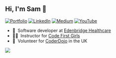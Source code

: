 ## Hi, I'm Sam 👋

<!-- SOCIAL -->

[![Portfolio][portfolio-shield]][portfolio-url]
[![LinkedIn][linkedin-shield]][linkedin-url]
[![Medium][medium-shield]][medium-url]
[![YouTube][youtube-shield]][youtube-url]

<!-- ABOUT ME -->

- 🚜 &nbsp;Software developer at [Edenbridge Healthcare](https://www.edenbridgehealthcare.com/home)
- 👩‍💻 &nbsp;Instructor for [Code First Girls](https://codefirstgirls.com/)
- 🚸 &nbsp;Volunteer for [CoderDojo](https://coderdojo.com/en) in the UK
<!-- - 🚧 &nbsp;Learning by doing at [Not My First Codeo](https://notmyfirstcodeo.com) -->


<!-- footer -->
<div style="align-items:center;">
  <img src="https://capsule-render.vercel.app/api?type=waving&color=FFD300&height=60&section=footer&width=100"/>
</div>

<!-- MARKDOWN LINKS -->

[portfolio-shield]: https://img.shields.io/badge/Portfolio-FFD300?style=for-the-badge&logo=aboutdotme&logoColor=242424
[portfolio-url]: https://sf-adams.com
[linkedin-shield]: https://img.shields.io/badge/LinkedIn-FFD300?style=for-the-badge&logo=linkedin&logoColor=242424
[linkedin-url]: https://linkedin.com/in/sf-adams
[medium-shield]: https://img.shields.io/badge/Medium-FFD300?style=for-the-badge&logo=medium&logoColor=242424
[medium-url]: https://medium.com/@sf-adams
[youtube-shield]: https://img.shields.io/badge/YouTube-FFD300?style=for-the-badge&logo=youtube&logoColor=242424
[youtube-url]: https://youtube.io/sf-adams